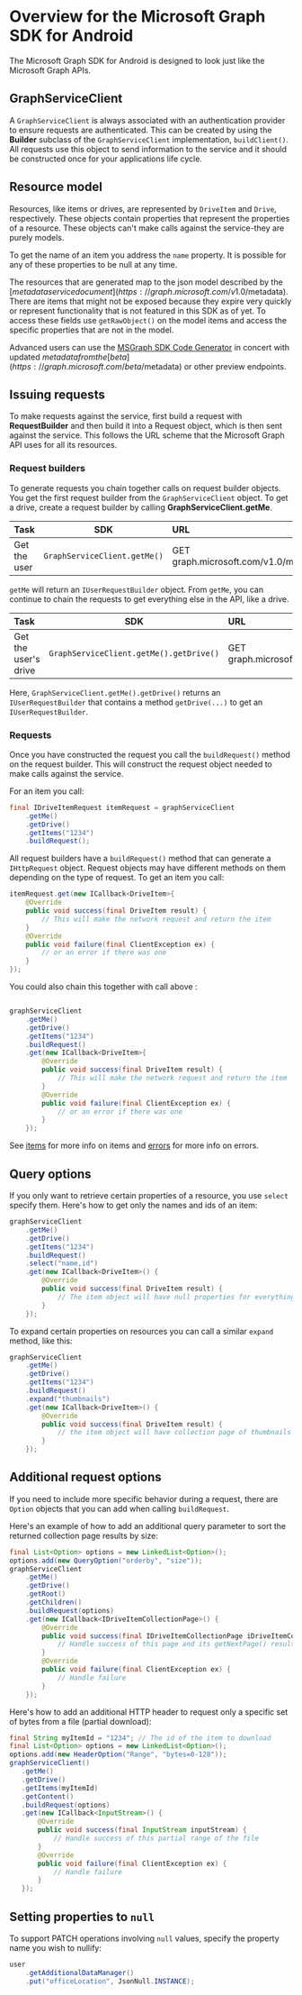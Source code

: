 # Overview for the Microsoft Graph SDK for Android
The Microsoft Graph SDK for Android is designed to look just like the Microsoft Graph APIs.

## GraphServiceClient
A `GraphServiceClient` is always associated with an authentication provider to ensure requests are authenticated. This can be created by using the **Builder** subclass of the `GraphServiceClient` implementation, `buildClient()`.  All requests use this object to send information to the service and it should be constructed once for your applications life cycle.

## Resource model
Resources, like items or drives, are represented by `DriveItem` and `Drive`, respectively. These objects contain properties that represent the properties of a resource. These objects can't make calls against the service-they are purely models.

To get the name of an item you address the `name` property. It is possible for any of these properties to be null at any time.

The resources that are generated map to the json model described by the [$metadata service document](https://graph.microsoft.com/v1.0/$metadata). There are items that might not be exposed because they expire very quickly or represent functionality that is not featured in this SDK as of yet. To access these fields use `getRawObject()` on the model items and access the specific properties that are not in the model.

Advanced users can use the [MSGraph SDK Code Generator](https://github.com/microsoftgraph/MSGraph-SDK-Code-Generator) in concert with updated $metadata from the [beta](https://graph.microsoft.com/beta/$metadata) or other preview endpoints.

## Issuing requests
To make requests against the service, first build a request with **RequestBuilder** and then build it into a Request object, which is then sent against the service. This follows the URL scheme that the Microsoft Graph API uses for all its resources.

### Request builders
To generate requests you chain together calls on request builder objects. You get the first request builder from the `GraphServiceClient` object. To get a drive, create a request builder by calling **GraphServiceClient.getMe**.

|Task            | SDK               | URL                             |
|:---------------|:-----------------:|:--------------------------------|
|Get the user     | `GraphServiceClient.getMe()` | GET graph.microsoft.com/v1.0/me|

`getMe` will return an `IUserRequestBuilder` object. From `getMe`, you can continue to chain the requests to get everything else in the API, like a drive.

|Task            | SDK                                | URL                                       |
|:---------------|:----------------------------------:|:------------------------------------------|
|Get the user's drive     | `GraphServiceClient.getMe().getDrive()` | GET graph.microsoft.com/v1.0/me/drive/|


Here, `GraphServiceClient.getMe().getDrive()` returns an `IUserRequestBuilder` that contains a method `getDrive(...)` to get an `IUserRequestBuilder`.

### Requests
Once you have constructed the request you call the `buildRequest()` method on the request builder. This will construct the request object needed to make calls against the service.

For an item you call:

```java
final IDriveItemRequest itemRequest = graphServiceClient
    .getMe()
    .getDrive()
    .getItems("1234")
    .buildRequest();
```

All request builders have a `buildRequest()` method that can generate a `IHttpRequest` object. Request objects may have different methods on them depending on the type of request. To get an item you call:

```java
itemRequest.get(new ICallback<DriveItem>{
    @Override
    public void success(final DriveItem result) {
        // This will make the network request and return the item
    }
    @Override
    public void failure(final ClientException ex) {
        // or an error if there was one
    }
});
```

You could also chain this together with call above :
```java

graphServiceClient
    .getMe()
    .getDrive()
    .getItems("1234")
    .buildRequest()
    .get(new ICallback<DriveItem>{
        @Override
        public void success(final DriveItem result) {
            // This will make the network request and return the item
        }
        @Override
        public void failure(final ClientException ex) {
            // or an error if there was one
        }
    });
```

See [items](/docs/items.md) for more info on items and [errors](/docs/errors.md) for more info on errors.

## Query options

If you only want to retrieve certain properties of a resource, you use `select` specify them. Here's how to get only the names and ids of an item:

```java
graphServiceClient
    .getMe()
    .getDrive()
    .getItems("1234")
    .buildRequest()
    .select("name,id")
    .get(new ICallback<DriveItem>() {
        @Override
        public void success(final DriveItem result) {
            // The item object will have null properties for everything except name and id
        }
    });
```

To expand certain properties on resources you can call a similar `expand` method, like this:

```java
graphServiceClient
    .getMe()
    .getDrive()
    .getItems("1234")
    .buildRequest()
    .expand("thumbnails")
    .get(new ICallback<DriveItem>() {
        @Override
        public void success(final DriveItem result) {
            // the item object will have collection page of thumbnails for its thumbnails property if thumbnails exist.
        }
    });
```

## Additional request options

If you need to include more specific behavior during a request, there are `Option` objects that you can add when calling `buildRequest`.

Here's an example of how to add an additional query parameter to sort the returned collection page results by size:

```java
final List<Option> options = new LinkedList<Option>();
options.add(new QueryOption("orderby", "size"));
graphServiceClient
    .getMe()
    .getDrive()
    .getRoot()
    .getChildren()
    .buildRequest(options)
    .get(new ICallback<IDriveItemCollectionPage>() {
        @Override
        public void success(final IDriveItemCollectionPage iDriveItemCollectionPage) {
            // Handle success of this page and its getNextPage() results will have their contents sorted by size
        }
        @Override
        public void failure(final ClientException ex) {
            // Handle failure
        }
    });
```

 Here's how to add an additional HTTP header to request only a specific set of bytes from a file (partial download):

 ```java
final String myItemId = "1234"; // The id of the item to download
final List<Option> options = new LinkedList<Option>();
options.add(new HeaderOption("Range", "bytes=0-128"));
graphServiceClient()
    .getMe()
    .getDrive()
    .getItems(myItemId)
    .getContent()
    .buildRequest(options)
    .get(new ICallback<InputStream>() {
        @Override
        public void success(final InputStream inputStream) {
            // Handle success of this partial range of the file
        }
        @Override
        public void failure(final ClientException ex) {
            // Handle failure
        }
    });
 ```

## Setting properties to `null`
To support PATCH operations involving `null` values, specify the property name you wish to nullify:

```java
user
    .getAdditionalDataManager()
    .put("officeLocation", JsonNull.INSTANCE);
```
